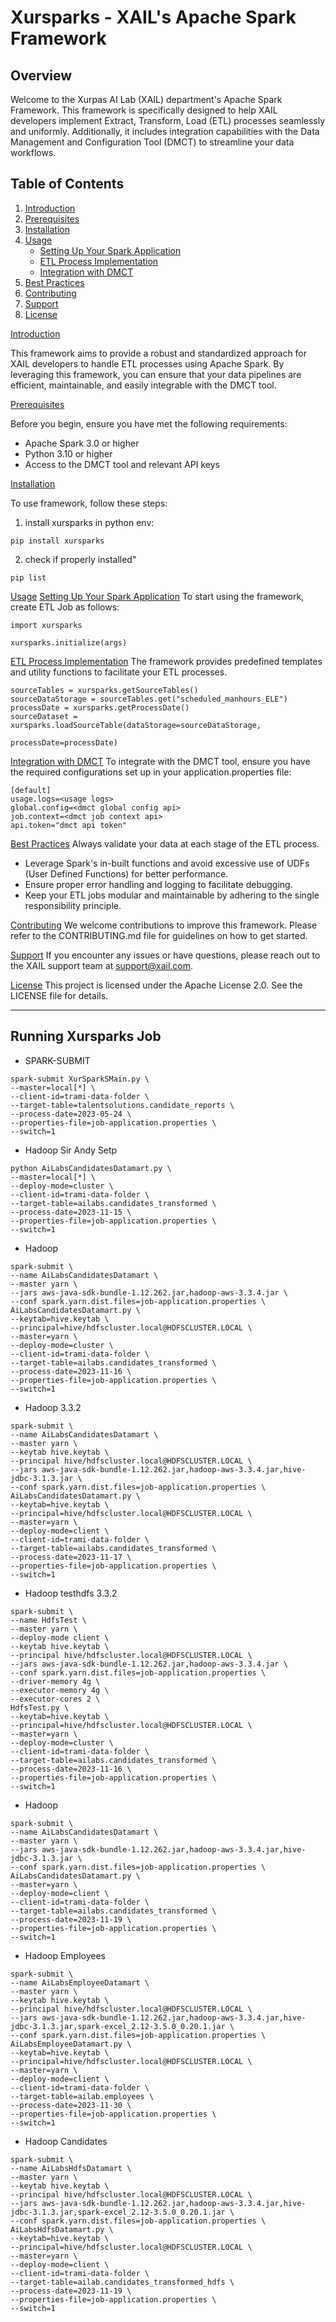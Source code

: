 # Xursparks - XAIL's Apache Spark Framework

## Overview

Welcome to the Xurpas AI Lab (XAIL) department's Apache Spark Framework. This framework is specifically designed to help XAIL developers implement Extract, Transform, Load (ETL) processes seamlessly and uniformly. Additionally, it includes integration capabilities with the Data Management and Configuration Tool (DMCT) to streamline your data workflows.

## Table of Contents
1. [Introduction](#introduction)
2. [Prerequisites](#prerequisites)
3. [Installation](#installation)
4. [Usage](#usage)
    - [Setting Up Your Spark Application](#setting-up-your-spark-application)
    - [ETL Process Implementation](#etl-process-implementation)
    - [Integration with DMCT](#integration-with-dmct)
5. [Best Practices](#best-practices)
6. [Contributing](#contributing)
7. [Support](#support)
8. [License](#license)

[Introduction](#introduction)

This framework aims to provide a robust and standardized approach for XAIL developers to handle ETL processes using Apache Spark. By leveraging this framework, you can ensure that your data pipelines are efficient, maintainable, and easily integrable with the DMCT tool.

[Prerequisites](#prerequisites)

Before you begin, ensure you have met the following requirements:
- Apache Spark 3.0 or higher
- Python 3.10 or higher
- Access to the DMCT tool and relevant API keys

[Installation](#installation)

To use framework, follow these steps:

1. install xursparks in python env:
```
pip install xursparks
```

2. check if properly installed"
```
pip list
```

[Usage](#usage)
[Setting Up Your Spark Application](#setting-up-your-spark-application)
To start using the framework, create ETL Job as follows:
```
import xursparks

xursparks.initialize(args)

```

[ETL Process Implementation](#etl-process-implementation)
The framework provides predefined templates and utility functions to facilitate your ETL processes.
```
sourceTables = xursparks.getSourceTables()
sourceDataStorage = sourceTables.get("scheduled_manhours_ELE")
processDate = xursparks.getProcessDate()
sourceDataset = xursparks.loadSourceTable(dataStorage=sourceDataStorage,
												processDate=processDate)
```

[Integration with DMCT](#integration-with-dmct)
To integrate with the DMCT tool, ensure you have the required configurations set up in your application.properties file:
```
[default]
usage.logs=<usage logs>
global.config=<dmct global config api>
job.context=<dmct job context api>
api.token="dmct api token"
```

[Best Practices](#best-practices)
Always validate your data at each stage of the ETL process.
- Leverage Spark's in-built functions and avoid excessive use of UDFs (User Defined Functions) for better performance.
- Ensure proper error handling and logging to facilitate debugging.
- Keep your ETL jobs modular and maintainable by adhering to the single responsibility principle.

[Contributing](#contributing)
We welcome contributions to improve this framework. Please refer to the CONTRIBUTING.md file for guidelines on how to get started.

[Support](#support)
If you encounter any issues or have questions, please reach out to the XAIL support team at support@xail.com.

[License](#license)
This project is licensed under the Apache License 2.0. See the LICENSE file for details.


--------------------------------------------------------------------------------

## Running Xursparks Job

* SPARK-SUBMIT
```
spark-submit XurSparkSMain.py \
--master=local[*] \
--client-id=trami-data-folder \
--target-table=talentsolutions.candidate_reports \
--process-date=2023-05-24 \
--properties-file=job-application.properties \
--switch=1
```

* Hadoop Sir Andy Setp
```
python AiLabsCandidatesDatamart.py \
--master=local[*] \
--deploy-mode=cluster \
--client-id=trami-data-folder \
--target-table=ailabs.candidates_transformed \
--process-date=2023-11-15 \
--properties-file=job-application.properties \
--switch=1
```

* Hadoop
```
spark-submit \
--name AiLabsCandidatesDatamart \
--master yarn \
--jars aws-java-sdk-bundle-1.12.262.jar,hadoop-aws-3.3.4.jar \
--conf spark.yarn.dist.files=job-application.properties \
AiLabsCandidatesDatamart.py \
--keytab=hive.keytab \
--principal=hive/hdfscluster.local@HDFSCLUSTER.LOCAL \
--master=yarn \
--deploy-mode=cluster \
--client-id=trami-data-folder \
--target-table=ailabs.candidates_transformed \
--process-date=2023-11-16 \
--properties-file=job-application.properties \
--switch=1
```

* Hadoop 3.3.2
``` 
spark-submit \
--name AiLabsCandidatesDatamart \
--master yarn \
--keytab hive.keytab \
--principal hive/hdfscluster.local@HDFSCLUSTER.LOCAL \
--jars aws-java-sdk-bundle-1.12.262.jar,hadoop-aws-3.3.4.jar,hive-jdbc-3.1.3.jar \
--conf spark.yarn.dist.files=job-application.properties \
AiLabsCandidatesDatamart.py \
--keytab=hive.keytab \
--principal=hive/hdfscluster.local@HDFSCLUSTER.LOCAL \
--master=yarn \
--deploy-mode=client \
--client-id=trami-data-folder \
--target-table=ailabs.candidates_transformed \
--process-date=2023-11-17 \
--properties-file=job-application.properties \
--switch=1
```

* Hadoop testhdfs 3.3.2
``` 
spark-submit \
--name HdfsTest \
--master yarn \
--deploy-mode client \
--keytab hive.keytab \
--principal hive/hdfscluster.local@HDFSCLUSTER.LOCAL \
--jars aws-java-sdk-bundle-1.12.262.jar,hadoop-aws-3.3.4.jar \
--conf spark.yarn.dist.files=job-application.properties \
--driver-memory 4g \
--executor-memory 4g \
--executor-cores 2 \
HdfsTest.py \
--keytab=hive.keytab \
--principal=hive/hdfscluster.local@HDFSCLUSTER.LOCAL \
--master=yarn \
--deploy-mode=cluster \
--client-id=trami-data-folder \
--target-table=ailabs.candidates_transformed \
--process-date=2023-11-16 \
--properties-file=job-application.properties \
--switch=1
```

* Hadoop
```
spark-submit \
--name AiLabsCandidatesDatamart \
--master yarn \
--jars aws-java-sdk-bundle-1.12.262.jar,hadoop-aws-3.3.4.jar,hive-jdbc-3.1.3.jar \
--conf spark.yarn.dist.files=job-application.properties \
AiLabsCandidatesDatamart.py \
--master=yarn \
--deploy-mode=client \
--client-id=trami-data-folder \
--target-table=ailabs.candidates_transformed \
--process-date=2023-11-19 \
--properties-file=job-application.properties \
--switch=1
```

* Hadoop Employees
``` 
spark-submit \
--name AiLabsEmployeeDatamart \
--master yarn \
--keytab hive.keytab \
--principal hive/hdfscluster.local@HDFSCLUSTER.LOCAL \
--jars aws-java-sdk-bundle-1.12.262.jar,hadoop-aws-3.3.4.jar,hive-jdbc-3.1.3.jar,spark-excel_2.12-3.5.0_0.20.1.jar \
--conf spark.yarn.dist.files=job-application.properties \
AiLabsEmployeeDatamart.py \
--keytab=hive.keytab \
--principal=hive/hdfscluster.local@HDFSCLUSTER.LOCAL \
--master=yarn \
--deploy-mode=client \
--client-id=trami-data-folder \
--target-table=ailab.employees \
--process-date=2023-11-30 \
--properties-file=job-application.properties \
--switch=1
```

* Hadoop Candidates
``` 
spark-submit \
--name AiLabsHdfsDatamart \
--master yarn \
--keytab hive.keytab \
--principal hive/hdfscluster.local@HDFSCLUSTER.LOCAL \
--jars aws-java-sdk-bundle-1.12.262.jar,hadoop-aws-3.3.4.jar,hive-jdbc-3.1.3.jar,spark-excel_2.12-3.5.0_0.20.1.jar \
--conf spark.yarn.dist.files=job-application.properties \
AiLabsHdfsDatamart.py \
--keytab=hive.keytab \
--principal=hive/hdfscluster.local@HDFSCLUSTER.LOCAL \
--master=yarn \
--deploy-mode=client \
--client-id=trami-data-folder \
--target-table=ailab.candidates_transformed_hdfs \
--process-date=2023-11-19 \
--properties-file=job-application.properties \
--switch=1
```